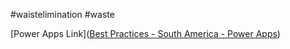 #waistelimination #waste

[Power Apps Link]([Best Practices - South America - Power Apps](https://apps.powerapps.com/play/e/default-c990bb7a-51f4-439b-bd36-9c07fb1041c0/a/dd51b15b-c6ec-4045-9a70-a588f637ffe7?hidenavbar=true))
